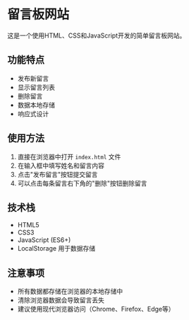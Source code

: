 # 留言板网站

这是一个使用HTML、CSS和JavaScript开发的简单留言板网站。

## 功能特点

- 发布新留言
- 显示留言列表
- 删除留言
- 数据本地存储
- 响应式设计

## 使用方法

1. 直接在浏览器中打开 `index.html` 文件
2. 在输入框中填写姓名和留言内容
3. 点击"发布留言"按钮提交留言
4. 可以点击每条留言右下角的"删除"按钮删除留言

## 技术栈

- HTML5
- CSS3
- JavaScript (ES6+)
- LocalStorage 用于数据存储

## 注意事项

- 所有数据都存储在浏览器的本地存储中
- 清除浏览器数据会导致留言丢失
- 建议使用现代浏览器访问（Chrome、Firefox、Edge等） 